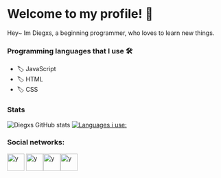 <img src="https://media.discordapp.net/attachments/770436802208858112/801602144913457172/XD.gif" width="1000" height="3">

# Welcome to my profile! 🦁

Hey~ Im Diegxs, a beginning programmer, who loves to learn new things.

### Programming languages that I use 🛠️

- 🏷️ JavaScript
- 🏷️ HTML
- 🏷️ CSS


### Stats

![Diegxs GitHub stats](https://github-readme-stats.vercel.app/api?username=Diegxs&show_icons=true&theme=radical) [![Languages i use:](https://github-readme-stats.vercel.app/api/top-langs/?username=Diegxs)](https://www.youtube.com/channel/UCmL0DXnwaQTm50SMCK-in6Q)

### Social networks: 

<a href="https://discord.com/users/705580144936484915" target="blank"><img align="center" src="https://www.freepnglogos.com/uploads/discord-logo-png/discord-logo-vector-download-0.png" alt="y" width="40" /></a> <a href="https://www.instagram.com/_diegxs_/" target="blank"><img align="center" src="https://www.freepnglogos.com/uploads/instagram-logos-png-images-free-download-2.png" alt="y" width="40" /></a><a href="https://twitter.com/DiegxsDEV" target="blank"><img align="center" src="https://www.freepnglogos.com/uploads/twitter-logo-png/twitter-logo-vector-png-clipart-1.png" alt="y" width="40" /></a><a href="https://www.youtube.com/channel/UCmL0DXnwaQTm50SMCK-in6Q" target="blank"><img align="center" src="https://www.freepnglogos.com/uploads/youtube-vector-logo-png-9.png" alt="y" width="40" /></a>

<img src="https://media.discordapp.net/attachments/770436802208858112/801602144913457172/XD.gif" width="1000" height="3">
